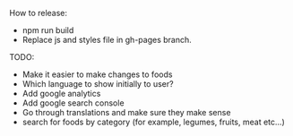 How to release:
- npm run build
- Replace js and styles file in gh-pages branch.

TODO:
- Make it easier to make changes to foods
- Which language to show initially to user?
- Add google analytics
- Add google search console
- Go through translations and make sure they make sense
- search for foods by category (for example, legumes, fruits, meat etc...)

